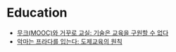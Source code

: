 Education
=========
* [무크(MOOC)와 거꾸로 교실: 기술은 교육을 구원할 수 없다](http://slownews.kr/39610)
* [악마는 프라다를 입는다: 도제교육의 원칙](http://ppss.kr/archives/57633)
